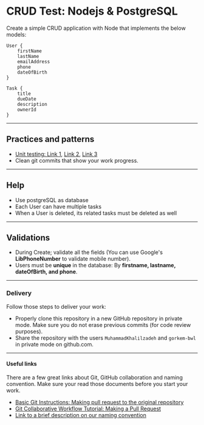 # CRUD Test: Nodejs & PostgreSQL

Create a simple CRUD application with Node that implements the below models:

```
User {
    firstName
    lastName
    emailAddress
    phone
    dateOfBirth
}

Task {
    title
    dueDate
    description
    ownerId
}
```

---

## Practices and patterns

- [Unit testing: Link 1](https://en.wikipedia.org/wiki/Unit_testing), [Link 2](https://www.testim.io/blog/node-js-unit-testing-get-started-quickly-with-examples/), [Link 3](https://www.lambdatest.com/learning-hub/nodejs-unit-testing)
- Clean git commits that show your work progress.

---

## Help

- Use postgreSQL as database
- Each User can have multiple tasks
- When a User is deleted, its related tasks must be deleted as well

---

## Validations

- During Create; validate all the fields (You can use Google's **LibPhoneNumber** to validate mobile number).
- Users must be **unique** in the database: By **firstname, lastname, dateOfBirth, and phone**.

---

### Delivery

Follow those steps to deliver your work: 

-  Properly clone this repository in a new GitHub repository in private mode. Make sure you do not erase previous commits (for code review purposes).
-  Share the repository with the users `MuhammadKhalilzadeh` and `gorkem-bwl` in private mode on github.com.

---

#### Useful links

There are a few great links about Git, GitHub collaboration and naming convention. Make sure your read those documents before you start your work. 

- [Basic Git Instructions: Making pull request to the original repository](https://github.com/MuhammadKhalilzadeh/basic-git-instructions?tab=readme-ov-file#making-pull-request-to-the-original-repository)
- [Git Collaborative Workflow Tutorial: Making a Pull Request](https://github.com/ajhollid/bluewave_collaborative_git?tab=readme-ov-file#making-a-pull-request)
- [Link to a brief description on our naming convention](https://github.com/MuhammadKhalilzadeh/basic-git-instructions?tab=readme-ov-file#checking-out-and-creating-a-new-branch)
